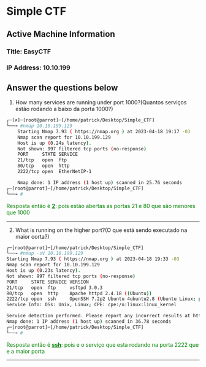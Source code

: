 # Simple CTF

## Active Machine Information
### Title: EasyCTF
### IP Address: 10.10.199

## Answer the questions below

1. How many services are running under port 1000?(Quantos serviços estão rodando a baixo da porta 1000?)

```bash
┌─[✗]─[root@parrot]─[/home/patrick/Desktop/Simple_CTF]
└──╼ #nmap 10.10.199.129
    Starting Nmap 7.93 ( https://nmap.org ) at 2023-04-18 19:17 -03
    Nmap scan report for 10.10.199.129
    Host is up (0.24s latency).
    Not shown: 997 filtered tcp ports (no-response)
    PORT     STATE SERVICE
    21/tcp   open  ftp
    80/tcp   open  http
    2222/tcp open  EtherNetIP-1

    Nmap done: 1 IP address (1 host up) scanned in 25.76 seconds
┌─[root@parrot]─[/home/patrick/Desktop/Simple_CTF]
└──╼ #
```
<span style="color: green">
Resposta então é <u><b>2</b></u>: pois estão abertas as portas 21 e 80 que são menores que 1000 
</span>

---

2. What is running on the higher port?(O que está sendo executado na maior oorta?)

```bash
┌─[root@parrot]─[/home/patrick/Desktop/Simple_CTF]
└──╼ #nmap -sV 10.10.199.129
Starting Nmap 7.93 ( https://nmap.org ) at 2023-04-18 19:33 -03
Nmap scan report for 10.10.199.129
Host is up (0.23s latency).
Not shown: 997 filtered tcp ports (no-response)
PORT     STATE SERVICE VERSION
21/tcp   open  ftp     vsftpd 3.0.3
80/tcp   open  http    Apache httpd 2.4.18 ((Ubuntu))
2222/tcp open  ssh     OpenSSH 7.2p2 Ubuntu 4ubuntu2.8 (Ubuntu Linux; protocol 2.0)
Service Info: OSs: Unix, Linux; CPE: cpe:/o:linux:linux_kernel

Service detection performed. Please report any incorrect results at https://nmap.org/submit/ .
Nmap done: 1 IP address (1 host up) scanned in 36.78 seconds
┌─[root@parrot]─[/home/patrick/Desktop/Simple_CTF]
└──╼ #
```
<span style="color: green">
Resposta então é <u><b>ssh</b></u>: pois e o serviço que esta rodando na porta 2222 que e a maior porta
</span>

---